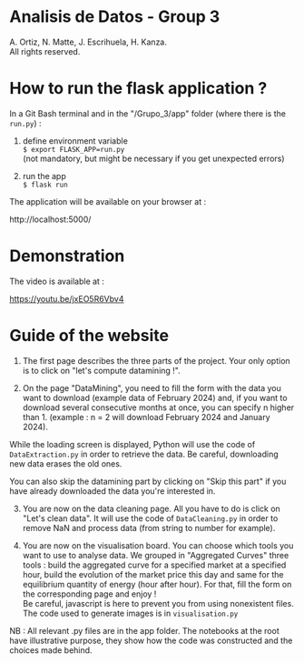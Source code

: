 # Analisis de Datos - Group 3
A. Ortiz, N. Matte, J. Escrihuela, H. Kanza.  
All rights reserved.

# How to run the flask application ?

In a Git Bash terminal and in the "/Grupo_3/app" folder (where there is the `run.py`) :

1. define environment variable  
``$ export FLASK_APP=run.py``  
(not mandatory, but might be necessary if you get unexpected errors)

2. run the app  
``$ flask run``

The application will be available on your browser at :

http://localhost:5000/

# Demonstration

The video is available at :  

https://youtu.be/jxEO5R6Vbv4


# Guide of the website

1. The first page describes the three parts of the project. Your only option
is to click on "let's compute datamining !".

2. On the page "DataMining", you need to fill the form with the data you want to download (example data of February 2024) and, if
you want to download several consecutive months at once, you can specify n higher than 1. (example : n = 2 will download
February 2024 and January 2024).  

While the loading screen is displayed, Python will use the code of `DataExtraction.py` in order to retrieve the data.
Be careful, downloading new data erases the old ones.

You can also skip the datamining part by clicking on "Skip this part" if you have already downloaded the data you're interested in.

3. You are now on the data cleaning page. All you have to do is click on "Let's clean data".
It will use the code of ``DataCleaning.py`` in order to remove NaN and process data (from string to number for example).

4. You are now on the visualisation board. You can choose which tools you want to use to analyse data. We grouped in "Aggregated
Curves" three tools : build the aggregated curve for a specified market at a specified hour, build the evolution of the market
price this day and same for the equilibrium quantity of energy (hour after hour). For that, fill the form on the corresponding page and enjoy !  
Be careful, javascript is here to prevent you from using nonexistent files.
The code used to generate images is in `visualisation.py`

NB : All relevant .py files are in the app folder. The notebooks at the root have illustrative purpose, they show how the code was constructed and the choices made behind.
